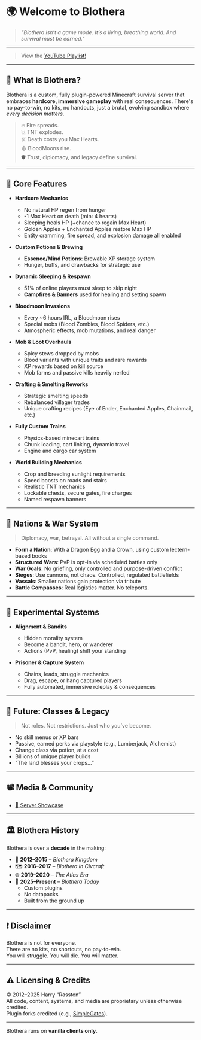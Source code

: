 # 🌍 Welcome to Blothera

> *"Blothera isn’t a game mode. It’s a living, breathing world. And survival must be earned."*

---
> View the [YouTube Playlist!](https://www.youtube.com/playlist?list=PLk1dhtMgE28ksUcDVe-ZbZQ1fidkKe_zk)
---

## 🧭 What is Blothera?

Blothera is a custom, fully plugin-powered Minecraft survival server that embraces **hardcore, immersive gameplay** with real consequences. There's no pay-to-win, no kits, no handouts, just a brutal, evolving sandbox where *every decision matters*.

> 🔥 Fire spreads.  
> 💥 TNT explodes.  
> ☠️ Death costs you Max Hearts.  
> 🩸 BloodMoons rise.  
> 🛡 Trust, diplomacy, and legacy define survival.

---

## 🔧 Core Features

- **Hardcore Mechanics**
  - No natural HP regen from hunger  
  - -1 Max Heart on death (min: 4 hearts)  
  - Sleeping heals HP (+chance to regain Max Heart)  
  - Golden Apples + Enchanted Apples restore Max HP  
  - Entity cramming, fire spread, and explosion damage all enabled  

- **Custom Potions & Brewing**
  - **Essence/Mind Potions**: Brewable XP storage system  
  - Hunger, buffs, and drawbacks for strategic use  

- **Dynamic Sleeping & Respawn**
  - 51% of online players must sleep to skip night  
  - **Campfires & Banners** used for healing and setting spawn  

- **Bloodmoon Invasions**
  - Every ~6 hours IRL, a Bloodmoon rises  
  - Special mobs (Blood Zombies, Blood Spiders, etc.)  
  - Atmospheric effects, mob mutations, and real danger  

- **Mob & Loot Overhauls**
  - Spicy stews dropped by mobs  
  - Blood variants with unique traits and rare rewards  
  - XP rewards based on kill source  
  - Mob farms and passive kills heavily nerfed  

- **Crafting & Smelting Reworks**
  - Strategic smelting speeds  
  - Rebalanced villager trades  
  - Unique crafting recipes (Eye of Ender, Enchanted Apples, Chainmail, etc.)

- **Fully Custom Trains**
  - Physics-based minecart trains  
  - Chunk loading, cart linking, dynamic travel  
  - Engine and cargo car system  

- **World Building Mechanics**
  - Crop and breeding sunlight requirements  
  - Speed boosts on roads and stairs  
  - Realistic TNT mechanics  
  - Lockable chests, secure gates, fire charges  
  - Named respawn banners  

---

## 🏰 Nations & War System

> Diplomacy, war, betrayal. All without a single command.

- **Form a Nation**: With a Dragon Egg and a Crown, using custom lectern-based books  
- **Structured Wars**: PvP is opt-in via scheduled battles only  
- **War Goals**: No griefing, only controlled and purpose-driven conflict  
- **Sieges**: Use cannons, not chaos. Controlled, regulated battlefields  
- **Vassals**: Smaller nations gain protection via tribute  
- **Battle Compasses**: Real logistics matter. No teleports.

---

## 🧪 Experimental Systems

- **Alignment & Bandits**
  - Hidden morality system  
  - Become a bandit, hero, or wanderer  
  - Actions (PvP, healing) shift your standing  

- **Prisoner & Capture System**
  - Chains, leads, struggle mechanics  
  - Drag, escape, or hang captured players  
  - Fully automated, immersive roleplay & consequences  

---

## 🔮 Future: Classes & Legacy

> Not roles. Not restrictions. Just who you’ve become.

- No skill menus or XP bars  
- Passive, earned perks via playstyle (e.g., Lumberjack, Alchemist)  
- Change class via potion, at a cost  
- Billions of unique player builds  
- “The land blesses your crops…”  

---

## 📽 Media & Community

- [🎥 Server Showcase](https://youtu.be/zZ7GrXQGrSw?si=jievascJtlConeiX)  

---

## 🏛 Blothera History

Blothera is over a **decade** in the making:

- 🏰 **2012–2015** – *Blothera Kingdom*  
- 🗺️ **2016–2017** – *Blothera in Civcraft*  
- 🌐 **2019–2020** – *The Atlas Era*  
- 🌋 **2025–Present** – *Blothera Today*  
  - Custom plugins  
  - No datapacks  
  - Built from the ground up

---

## ❗ Disclaimer

Blothera is not for everyone.  
There are no kits, no shortcuts, no pay-to-win.  
You will struggle. You will die. You will matter.

---

## ⚠️ Licensing & Credits

© 2012–2025 Harry “Rasston”  
All code, content, systems, and media are proprietary unless otherwise credited.  
Plugin forks credited (e.g., [SimpleGates](https://dev.bukkit.org/projects/simple-gates)).  

---

Blothera runs on **vanilla clients only**.  
